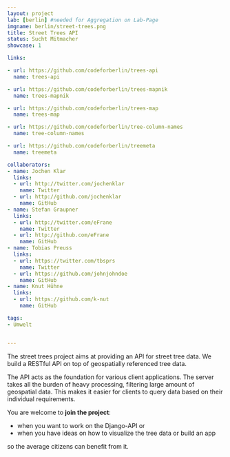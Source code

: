 ```yaml
---
layout: project
lab: [berlin] #needed for Aggregation on Lab-Page
imgname: berlin/street-trees.png
title: Street Trees API
status: Sucht Mitmacher
showcase: 1

links:

- url: https://github.com/codeforberlin/trees-api
  name: trees-api

- url: https://github.com/codeforberlin/trees-mapnik
  name: trees-mapnik

- url: https://github.com/codeforberlin/trees-map
  name: trees-map

- url: https://github.com/codeforberlin/tree-column-names
  name: tree-column-names

- url: https://github.com/codeforberlin/treemeta
  name: treemeta

collaborators:
- name: Jochen Klar
  links:
  - url: http://twitter.com/jochenklar
    name: Twitter
  - url: http://github.com/jochenklar
    name: GitHub
- name: Stefan Graupner
  links:
  - url: http://twitter.com/eFrane
    name: Twitter
  - url: http://github.com/eFrane
    name: GitHub
- name: Tobias Preuss
  links:
  - url: https://twitter.com/tbsprs
    name: Twitter
  - url: https://github.com/johnjohndoe
    name: GitHub
- name: Knut Hühne
  links:
  - url: https://github.com/k-nut
    name: GitHub

tags:
- Umwelt


---
```


The street trees project aims at providing an API for street tree data. We build a RESTful API on top of geospatially referenced tree data.

The API acts as the foundation for various client applications. The server takes all the burden of heavy processing, filtering large amount of geospatial data. This makes it easier for clients to query data based on their individual requirements.

You are welcome to <b>join the project</b>:
<ul>
<li>when you want to work on the Django-API or</li>
<li>when you have ideas on how to visualize the tree data or build an app</li>
</ul>
so the average citizens can benefit from it.
